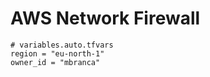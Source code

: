 # AWS Network Firewall

```hcl
# variables.auto.tfvars
region = "eu-north-1"
owner_id = "mbranca"
```

